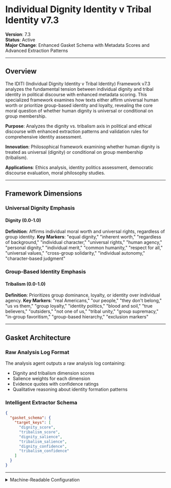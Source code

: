 # Individual Dignity Identity v Tribal Identity v7.3

**Version**: 7.3  
**Status**: Active  
**Major Change**: Enhanced Gasket Schema with Metadata Scores and Advanced Extraction Patterns

---

## Overview

The IDITI (Individual Dignity Identity v Tribal Identity) Framework v7.3 analyzes the fundamental tension between individual dignity and tribal identity in political discourse with enhanced metadata scoring. This specialized framework examines how texts either affirm universal human worth or prioritize group-based identity and loyalty, revealing the core moral question of whether human dignity is universal or conditional on group membership.

**Purpose**: Analyzes the dignity vs. tribalism axis in political and ethical discourse with enhanced extraction patterns and validation rules for comprehensive identity assessment.

**Innovation**: Philosophical framework examining whether human dignity is treated as universal (dignity) or conditional on group membership (tribalism).

**Applications**: Ethics analysis, identity politics assessment, democratic discourse evaluation, moral philosophy studies.

---

## Framework Dimensions

### **Universal Dignity Emphasis**

#### Dignity (0.0-1.0)
**Definition**: Affirms individual moral worth and universal rights, regardless of group identity.
**Key Markers**: "equal dignity," "inherent worth," "regardless of background," "individual character," "universal rights," "human agency," "personal dignity," "individual merit," "common humanity," "respect for all," "universal values," "cross-group solidarity," "individual autonomy," "character-based judgment"

### **Group-Based Identity Emphasis**

#### Tribalism (0.0-1.0)
**Definition**: Prioritizes group dominance, loyalty, or identity over individual agency.
**Key Markers**: "real Americans," "our people," "they don't belong," "us vs them," "group loyalty," "identity politics," "blood and soil," "true believers," "outsiders," "not one of us," "tribal unity," "group supremacy," "in-group favoritism," "group-based hierarchy," "exclusion markers"

---

## Gasket Architecture

### Raw Analysis Log Format
The analysis agent outputs a raw analysis log containing:
- Dignity and tribalism dimension scores
- Salience weights for each dimension
- Evidence quotes with confidence ratings
- Qualitative reasoning about identity formation patterns

### Intelligent Extractor Schema
```json
{
  "gasket_schema": {
    "target_keys": [
      "dignity_score",
      "tribalism_score",
      "dignity_salience",
      "tribalism_salience",
      "dignity_confidence",
      "tribalism_confidence"
    ]
  }
}
```

---

<details><summary>Machine-Readable Configuration</summary>

```json
{
  "name": "iditi_v7_1",
  "version": "v7.3",
  "display_name": "Individual Dignity Identity v Tribal Identity v7.3",
  "analysis_variants": {
    "default": {
      "description": "Complete analysis of the dignity vs. tribalism axis with raw analysis log output.",
      "analysis_prompt": "You are an expert analyst specializing in political and ethical discourse analysis across diverse contexts. Your task is to analyze the provided text using the IDITI (Individual Dignity Identity v Tribal Identity) Framework v7.3, which captures identity formation patterns with enhanced metadata scoring and examines the fundamental tension between individual dignity and tribal identity.\n\nThe framework evaluates discourse across two key dimensions:\n\n**Dignity** (0.0-1.0): Affirms individual moral worth and universal rights, regardless of group identity, with markers like 'equal dignity,' 'inherent worth,' 'regardless of background,' 'individual character,' 'universal rights,' 'human agency,' 'personal dignity,' 'common humanity,' 'universal values,' 'cross-group solidarity.'\n\n**Tribalism** (0.0-1.0): Prioritizes group dominance, loyalty, or identity over individual agency, with markers like 'real Americans,' 'our people,' 'they don't belong,' 'us vs them,' 'group loyalty,' 'identity politics,' 'true believers,' 'outsiders,' 'not one of us,' 'tribal unity,' 'group supremacy,' 'in-group favoritism.'\n\nFor each dimension, provide:\n- **Score (0.0-1.0)**: Based on strength of evidence in the text\n- **Salience (0.0-1.0)**: How central is this dimension to this specific text?\n- **Confidence (0.0-1.0)**: How certain are you in this assessment?\n\nWrite a comprehensive analytical report that covers:\n- Application of the IDITI methodology to this specific text\n- Detailed analysis of each dimension with scores, salience, confidence, and evidence\n- Assessment of identity formation patterns and the dignity vs. tribalism tension\n- Overall identity profile revealing whether human dignity is treated as universal or conditional on group membership\n- Key insights about the speaker's approach to human worth and group identity\n\nEmbed your numerical assessments naturally within the analysis. For example: 'This text demonstrates strong dignity emphasis (dignity score: 0.8, salience: 0.9, confidence: 0.7) with frequent appeals to universal human worth.' Focus on rigorous intellectual analysis supported by direct textual evidence and clear reasoning for all scores and metadata."
    }
  },
  "dimension_groups": {
    "identity_axis": ["dignity", "tribalism"]
  },
  "calculation_spec": {
    "identity_axis_score": "(dignity_score - tribalism_score + 1) / 2",
    "dignity_tribalism_index": "(dignity_score + tribalism_score) / 2",
    "salience_weighted_identity_axis_score": "((dignity_score * dignity_salience) - (tribalism_score * tribalism_salience) + (dignity_salience + tribalism_salience) / 2) / (dignity_salience + tribalism_salience)",
    "salience_weighted_dignity_tribalism_index": "(dignity_score * dignity_salience + tribalism_score * tribalism_salience) / (dignity_salience + tribalism_salience)"
  },
  "reliability_rubric": {
    "cronbachs_alpha": {
      "excellent": [0.80, 1.0],
      "good": [0.70, 0.79],
      "acceptable": [0.60, 0.69],
      "poor": [0.0, 0.59]
    },
    "notes": "Defines quality thresholds for framework reliability. The Synthesis Agent uses this for automated fit assessment."
  },
  "gasket_schema": {
    "version": "7.1",
    "extraction_method": "intelligent_extractor",
    "target_keys": [
      "dignity_score",
      "tribalism_score",
      "dignity_salience",
      "tribalism_salience",
      "dignity_confidence",
      "tribalism_confidence"
    ],
    "extraction_patterns": {
      "dignity_score": ["dignity.{0,20}score", "dignity.{0,20}rating", "dignity\\s*:\\s*[0-9]"],
      "tribalism_score": ["tribalism.{0,20}score", "tribalism.{0,20}rating", "tribalism\\s*:\\s*[0-9]"],
      "dignity_salience": ["dignity.{0,20}salience", "dignity.{0,20}importance", "dignity.{0,20}centrality"],
      "tribalism_salience": ["tribalism.{0,20}salience", "tribalism.{0,20}importance", "tribalism.{0,20}centrality"],
      "dignity_confidence": ["dignity.{0,20}confidence", "dignity.{0,20}certainty", "dignity.{0,20}sure"],
      "tribalism_confidence": ["tribalism.{0,20}confidence", "tribalism.{0,20}certainty", "tribalism.{0,20}sure"]
    },
    "validation_rules": {
      "required_fields": [
        "dignity_score", "tribalism_score"
      ],
      "score_ranges": {"min": 0.0, "max": 1.0},
      "metadata_ranges": {
        "salience": {"min": 0.0, "max": 1.0},
        "confidence": {"min": 0.0, "max": 1.0}
      },
      "fallback_strategy": "use_default_values"
    }
  }
}
```

</details>